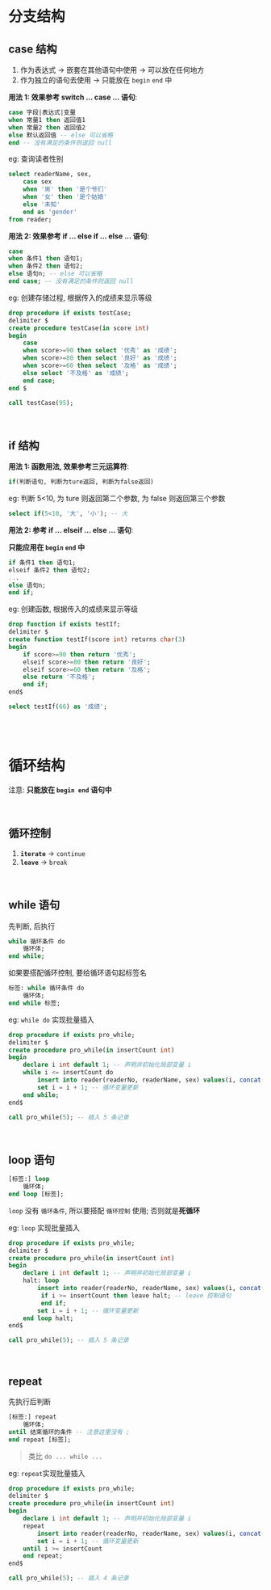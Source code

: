 # 分支结构

## case 结构

1. 作为表达式 → 嵌套在其他语句中使用 → 可以放在任何地方
2. 作为独立的语句去使用 → 只能放在 `begin` `end` 中

**用法 1: 效果参考 switch ... case ... 语句**:

```sql
case 字段|表达式|变量
when 常量1 then 返回值1
when 常量2 then 返回值2
else 默认返回值 -- else 可以省略
end -- 没有满足的条件则返回 null
```

eg: 查询读者性别

```sql
select readerName, sex,
    case sex
    when '男' then '是个爷们'
    when '女' then '是个姑娘'
    else '未知'
    end as 'gender'
from reader;
```

**用法 2: 效果参考 if ... else if ... else ... 语句**:

```sql
case
when 条件1 then 语句1;
when 条件2 then 语句2;
else 语句n; -- else 可以省略
end case; -- 没有满足的条件则返回 null
```

eg: 创建存储过程, 根据传入的成绩来显示等级

```sql
drop procedure if exists testCase;
delimiter $
create procedure testCase(in score int)
begin
	case
	when score>=90 then select '优秀' as '成绩';
	when score>=80 then select '良好' as '成绩';
	when score>=60 then select '及格' as '成绩';
	else select '不及格' as '成绩';
	end case;
end $

call testCase(95);
```

<br>

## if 结构

**用法 1: 函数用法, 效果参考三元运算符**:

```sql
if(判断语句, 判断为ture返回, 判断为false返回)
```

eg: 判断 5<10, 为 ture 则返回第二个参数, 为 false 则返回第三个参数

```sql
select if(5<10, '大', '小'); -- 大
```

**用法 2: 参考 if ... elseif ... else ... 语句**:

**只能应用在 `begin` `end` 中**

```sql
if 条件1 then 语句1;
elseif 条件2 then 语句2;
...
else 语句n;
end if;
```

eg: 创建函数, 根据传入的成绩来显示等级

```sql
drop function if exists testIf;
delimiter $
create function testIf(score int) returns char(3)
begin
	if score>=90 then return '优秀';
	elseif score>=80 then return '良好';
	elseif score>=60 then return '及格';
	else return '不及格';
	end if;
end$

select testIf(66) as '成绩';
```

<br><br>

# 循环结构

注意: **只能放在 `begin end` 语句中**

<br>

## 循环控制

1. **`iterate`** → `continue`
2. **`leave`** → `break`

<br>

## while 语句

先判断, 后执行

```sql
while 循环条件 do
	循环体;
end while;
```

如果要搭配循环控制, 要给循环语句起标签名

```sql
标签: while 循环条件 do
	循环体;
end while 标签;
```

eg: `while do` 实现批量插入

```sql
drop procedure if exists pro_while;
delimiter $
create procedure pro_while(in insertCount int)
begin
	declare i int default 1; -- 声明并初始化局部变量 i
	while i <= insertCount do
		insert into reader(readerNo, readerName, sex) values(i, concat(i, '号读者'), '男');
		set i = i + 1; -- 循环变量更新
    end while;
end$

call pro_while(5); -- 插入 5 条记录
```

<br>

## loop 语句

```sql
[标签:] loop
	循环体;
end loop [标签];
```

`loop` 没有 `循环条件`, 所以要搭配 `循环控制` 使用; 否则就是**死循环**

eg: `loop` 实现批量插入

```sql
drop procedure if exists pro_while;
delimiter $
create procedure pro_while(in insertCount int)
begin
	declare i int default 1; -- 声明并初始化局部变量 i
	halt: loop
		insert into reader(readerNo, readerName, sex) values(i, concat(i, '号读者'), '男');
         if i >= insertCount then leave halt; -- leave 控制语句
         end if;
		set i = i + 1; -- 循环变量更新
    end loop halt;
end$

call pro_while(5); -- 插入 5 条记录
```

<br>

## repeat

先执行后判断

```sql
[标签:] repeat
	循环体;
until 结束循环的条件 -- 注意这里没有 ;
end repeat [标签];
```

> 类比 `do ... while ...`

eg: `repeat`实现批量插入

```sql
drop procedure if exists pro_while;
delimiter $
create procedure pro_while(in insertCount int)
begin
	declare i int default 1; -- 声明并初始化局部变量 i
	repeat
		insert into reader(readerNo, readerName, sex) values(i, concat(i, '号读者'), '男');
		set i = i + 1; -- 循环变量更新
	until i >= insertCount
    end repeat;
end$

call pro_while(5); -- 插入 4 条记录
```

<br>
